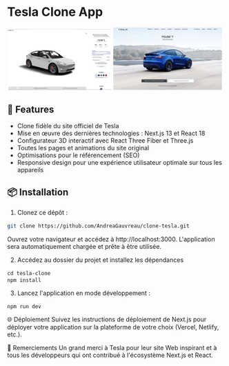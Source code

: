 # Tesla Clone App

<div>
  <div>  <img src="./public/images/configurateur.jpg" alt="Capture d'écran de l'application Tesla Clone" width="48%" />  <img src="./public/images/configurateur/scheenshot-app-tesla.png" alt="Capture d'écran de l'application Tesla Clone" width="50%" /></div>
</div>

## 🚀 Features

- Clone fidèle du site officiel de Tesla
- Mise en œuvre des dernières technologies : Next.js 13 et React 18
- Configurateur 3D interactif avec React Three Fiber et Three.js
- Toutes les pages et animations du site original
- Optimisations pour le référencement (SEO)
- Responsive design pour une expérience utilisateur optimale sur tous les
  appareils

## 📦 Installation

1. Clonez ce dépôt :

```bash
git clone https://github.com/AndreaGauvreau/clone-tesla.git
```

Ouvrez votre navigateur et accédez à http://localhost:3000. L'application sera
automatiquement chargée et prête à être utilisée.

2. Accédez au dossier du projet et installez les dépendances

```
cd tesla-clone
npm install
```

3. Lancez l'application en mode développement :

```
npm run dev
```

🌐 Déploiement Suivez les instructions de déploiement de Next.js pour déployer
votre application sur la plateforme de votre choix (Vercel, Netlify, etc.).

🙌 Remerciements Un grand merci à Tesla pour leur site Web inspirant et à tous
les développeurs qui ont contribué à l'écosystème Next.js et React.
